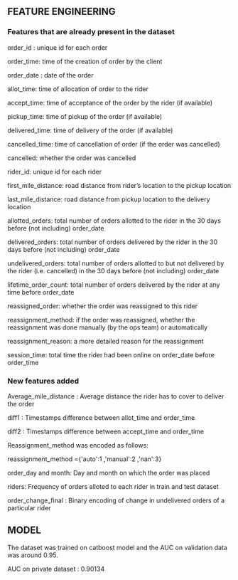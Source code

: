 ## **FEATURE ENGINEERING**

### **Features that are already present in the dataset**

order_id : unique id for each order

order_time: time of the creation of order by the client

order_date : date of the order

allot_time: time of allocation of order to the rider

accept_time: time of acceptance of the order by the rider (if available)

pickup_time: time of pickup of the order (if available)

delivered_time: time of delivery of the order (if available)

cancelled_time: time of cancellation of order (if the order was cancelled)

cancelled: whether the order was cancelled

rider_id: unique id for each rider

first_mile_distance: road distance from rider’s location to the pickup location

last_mile_distance: road distance from pickup location to the delivery location

allotted_orders: total number of orders allotted to the rider in the 30 days before (not including) order_date

delivered_orders: total number of orders delivered by the rider in the 30 days before (not including) order_date

undelivered_orders: total number of orders allotted to but not delivered by the rider (i.e. cancelled) in the 30 days before (not including) order_date

lifetime_order_count: total number of orders delivered by the rider at any time before order_date

reassigned_order: whether the order was reassigned to this rider

reassignment_method: if the order was reassigned, whether the reassignment was done manually (by the ops team) or automatically

reassignment_reason: a more detailed reason for the reassignment

session_time: total time the rider had been online on order_date before order_time

### **New features added**

Average_mile_distance : Average distance the rider has to cover to deliver the order

diff1 : Timestamps difference between allot_time and order_time

diff2 : Timestamps difference between accept_time and order_time

Reassignment_method was encoded as follows:

reassignment_method ={'auto':1 ,'manual':2 ,'nan':3}

order_day and month: Day and month on which the order was placed

riders: Frequency of orders alloted to each rider in train and test dataset

order_change_final : Binary encoding of change in undelivered orders of a particular rider

## **MODEL**

The dataset was trained on catboost model and the AUC on validation data was around 0.95.

AUC on private dataset : 0.90134


